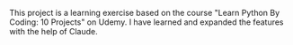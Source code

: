 This project is a learning exercise based on the course "Learn Python By Coding: 10 Projects" on Udemy. 
I have learned and expanded the features with the help of Claude.
